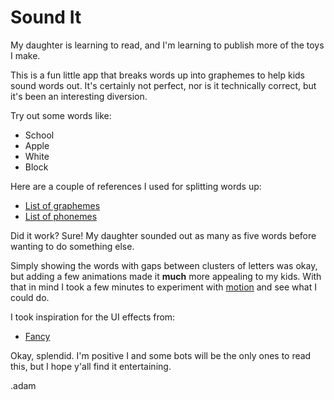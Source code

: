 # Sound It
My daughter is learning to read, and I'm learning to publish more of the toys I make.

This is a fun little app that breaks words up into graphemes to help kids sound words out.  It's certainly not perfect, nor is it technically correct, but it's been an interesting diversion.

Try out some words like:
- School
- Apple
- White
- Block

Here are a couple of references I used for splitting words up:
- [List of graphemes](https://www.readingdoctor.com.au/graphemes)
- [List of phonemes](https://www.dyslexia-reading-well.com/44-phonemes-in-english.html)

Did it work? Sure! My daughter sounded out as many as five words before wanting to do something else.

Simply showing the words with gaps between clusters of letters was okay, but adding a few animations made it **much** more
appealing to my kids.  With that in mind I took a few minutes to experiment with [motion](https://motion.dev) and see what
I could do.

I took inspiration for the UI effects from:
- [Fancy](https://github.com/danielpetho/fancy)

Okay, splendid.  I'm positive I and some bots will be the only ones to read this, but I hope y'all find it entertaining.

  .adam